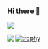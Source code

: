 ### Hi there 👋

<!--
**pomcho555/pomcho555** is a ✨ _special_ ✨ repository because its `README.md` (this file) appears on your GitHub profile.

Here are some ideas to get you started:

- 🔭 I’m currently working on ...
- 🌱 I’m currently learning ...
- 👯 I’m looking to collaborate on ...
- 🤔 I’m looking for help with ...
- 💬 Ask me about ...
- 📫 How to reach me: ...
- 😄 Pronouns: ...
- ⚡ Fun fact: ...
-->

![](https://kaggle-card.chienhsiang-hung.eu.org/api/svg?pompom555)

<a href="https://github.com/anuraghazra/github-readme-stats">
  <img align="left" src="https://github-readme-stats.vercel.app/api?username=pomcho555&count_private=true&show_icons=true" />
</a>

[![trophy](https://github-profile-trophy.vercel.app/?username=pomcho555&theme=onedark)](https://github.com/ryo-ma/github-profile-trophy)

